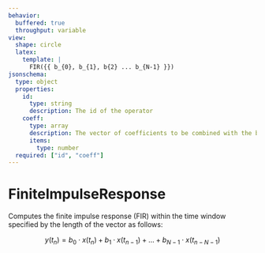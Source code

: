 ```yaml
---
behavior:
  buffered: true
  throughput: variable
view:
  shape: circle
  latex:
    template: |
      FIR({{ b_{0}, b_{1}, b{2} ... b_{N-1} }})
jsonschema:
  type: object
  properties:
    id:
      type: string
      description: The id of the operator
    coeff:
      type: array
      description: The vector of coefficients to be combined with the buffered message values.
      items:
        type: number
  required: ["id", "coeff"]
---
```


# FiniteImpulseResponse

Computes the finite impulse response (FIR) within the time window specified by the length of the vector as follows:

$$y(t_n)=  b_{0} \cdot x(t_n) + b_{1} \cdot x(t_{n-1}) + ... + b_{N-1} \cdot x(t_{n-N-1})$$